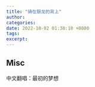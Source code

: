 ```yaml
---
title: "骑在银龙的背上"
author: 
categories: 
date: 2022-10-02 01:38:10 +0800
tags: 
excerpt: 
---
```









## Misc

中文翻唱：最初的梦想







